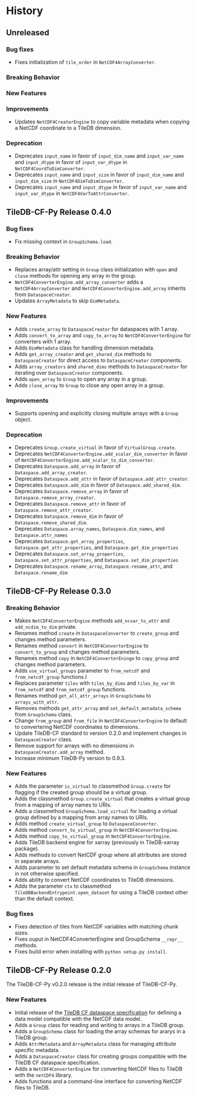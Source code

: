 # History

## Unreleased

### Bug fixes

* Fixes initialization of `tile_order` in `NetCDF4ArrayConverter`.

### Breaking Behavior

### New Features

### Improvements

* Updates `NetCDF4CreatorEngine` to copy variable metadata when copying a NetCDF coordinate to a TileDB dimension.

### Deprecation

* Deprecates `input_name` in favor of `input_dim_name` and `input_var_name` and `input_dtype` in favor of `input_var_dtype` in `NetCDF4CoordToDimConverter`.
* Deprecates `input_name` and `input_size` in favor of `input_dim_name` and `input_dim_size` in `NetCDF4DimToDimConverter`.
* Deprecates `input_name` and `input_dtype` in favor of `input_var_name` and `input_var_dtype` in `NetCDF4VarToAttrConverter`.

## TileDB-CF-Py Release 0.4.0

### Bug fixes

* Fix missing context in `GroupSchema.load`.

### Breaking Behavior

* Replaces array/attr setting in `Group` class initialization with `open` and `close` methods for opening any array in the group.
* `NetCDF4ConverterEngine.add_array_converter` adds a `NetCDF4ArrayConverter` and `NetCDF4ConverterEngine.add_array` inherits from `DataspaceCreator`.
* Updates `ArrayMetadata` to skip `DimMetadata`.

### New Features

* Adds `create_array` to `DataspaceCreator` for dataspaces with 1 array.
* Adds `convert_to_array` and `copy_to_array` to `NetCDF4ConverterEngine` for converters with 1 array.
* Adds `DimMetadata` class for handling dimension metadata.
* Adds `get_array_creator` and `get_shared_dim` methods to `DataspaceCreator` for direct access to `DataspaceCreator` components.
* Adds `array_creators` and `shared_dims` methods to `DataspaceCreator` for iterating over `DataspaceCreator` components.
* Adds `open_array` to `Group` to open any array in a group.
* Adds `close_array` to `Group` to close any open array in a group.

### Improvements

* Supports opening and explicitly closing multiple arrays with a `Group` object.

### Deprecation

* Deprecates `Group.create_virtual` in favor of `VirtualGroup.create`.
* Deprecates `NetCDF4ConverterEngine.add_scalar_dim_converter` in favor of `NetCDF4ConverterEngine.add_scalar_to_dim_converter`.
* Deprecates `Dataspace.add_array` in favor of `Dataspace.add_array_creator`.
* Deprecates `Dataspace.add_attr` in favor of `Dataspace.add_attr_creator`.
* Deprecates `Dataspace.add_dim` in favor of `Dataspace.add_shared_dim`.
* Deprecates `Dataspace.remove_array` in favor of `Dataspace.remove_array_creator`.
* Deprecates `Dataspace.remove_attr` in favor of `Dataspace.remove_attr_creator`.
* Deprecates `Dataspace.remove_dim` in favor of `Dataspace.remove_shared_dim`.
* Deprecates `Dataspace.array_names`, `Dataspace.dim_names`, and `Dataspace.attr_names`
* Deprecates `Dataspace.get_array_properties`, `Dataspace.get_attr_properties`, and `Dataspace.get_dim_properties`
* Deprecates `Dataspace.set_array_properties`, `Dataspace.set_attr_properties`, and `Dataspace.set_dim_properties`
* Deprecates `Dataspace.rename_array`, `Dataspace.rename_attr`, and `Dataspace.rename_dim`

## TileDB-CF-Py Release 0.3.0

### Breaking Behavior

* Makes `NetCDF4ConverterEngine` methods `add_ncvar_to_attr` and `add_ncdim_to_dim` private.
* Renames method `create` in `DataspaceConverter` to `create_group` and changes method parameters.
* Renames method `convert` in `NetCDF4ConverterEngine` to `convert_to_group` and changes method parameters.
* Renames method `copy` in `NetCDF4ConverterEninge` to `copy_group` and changes method parameters.
* Adds `use_virtual_groups` parameter to `from_netcdf` and `from_netcdf_group` functions.I
* Replaces parameter `tiles` with `tiles_by_dims` and `tiles_by_var` in `from_netcdf` and `from_netcdf_group` functions.
* Renames method `get_all_attr_arrays` in `GroupSchema` to `arrays_with_attr`.
* Removes methods `get_attr_array` and `set_default_metadata_schema` from `GroupSchema` class.
* Change `from_group` and `from_file` in `NetCDF4ConverterEngine` to default to convertering NetCDF coordinates to dimensions.
* Update TileDB-CF standard to version 0.2.0 and implement changes in `DataspaceCreator` class.
* Remove support for arrays with no dimensions in `DataspaceCreator.add_array` method.
* Increase minimum TileDB-Py version to 0.9.3.

### New Features

* Adds the parameter `is_virtual` to classmethod `Group.create` for flagging if the created group should be a virtual group.
* Adds the classmethod `Group.create_virtual` that creates a virtual group from a mapping of array names to URIs.
* Adds a classmethod `GroupSchema.load_virtual` for loading a virtual group defined by a mapping from array names to URIs.
* Adds method `create_virtual_group` to `DataspaceConverter`.
* Adds method `convert_to_virtual_group` in `NetCDF4ConverterEngine`.
* Adds method `copy_to_virtual_group` in `NetCDF4ConverterEngine`.
* Adds TileDB backend engine for xarray (previously in TileDB-xarray package).
* Adds methods to convert NetCDF group where all attributes are stored in separate arrays.
* Adds parameter to set default metadata schema in `GroupSchema` instance in not otherwise specified.
* Adds ability to convert NetCDF coordinates to TileDB dimensions.
* Adds the parameter `ctx` to classmethod `TileDBBackendEntrypoint.open_dataset` for using a TileDB context other than the default context.

### Bug fixes

* Fixes detection of tiles from NetCDF variables with matching chunk sizes.
* Fixes ouput in NetCDF4ConverterEngine and GroupSchema `__repr__` methods.
* Fixes build error when installing with `python setup.py install`.

## TileDB-CF-Py Release 0.2.0

The TileDB-CF-Py v0.2.0 release is the initial release of TileDB-CF-Py.

### New Features

* Initial release of the [TileDB CF dataspace specification](tiledb-cf-spec.md) for defining a data model compatible with the NetCDF data model.
* Adds a `Group` class for reading and writing to arrays in a TileDB group.
* Adds a `GroupSchema` class for loading the array schemas for ararys in a TileDB group.
* Adds `AttrMetadata` and `ArrayMetadata` class for managing attribute specific metadata.
* Adds a `DataspaceCreator` class for creating groups compatible with the TileDB CF dataspace specification.
* Adds a `NetCDF4ConverterEngine` for converting NetCDF files to TileDB with the `netCDF4` library.
* Adds functions and a command-line interface for converting NetCDF files to TileDB.
